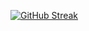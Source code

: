 [![GitHub Streak](https://streak-stats.demolab.com?user=itaruby-on-rails&theme=dark)](https://git.io/streak-stats)
